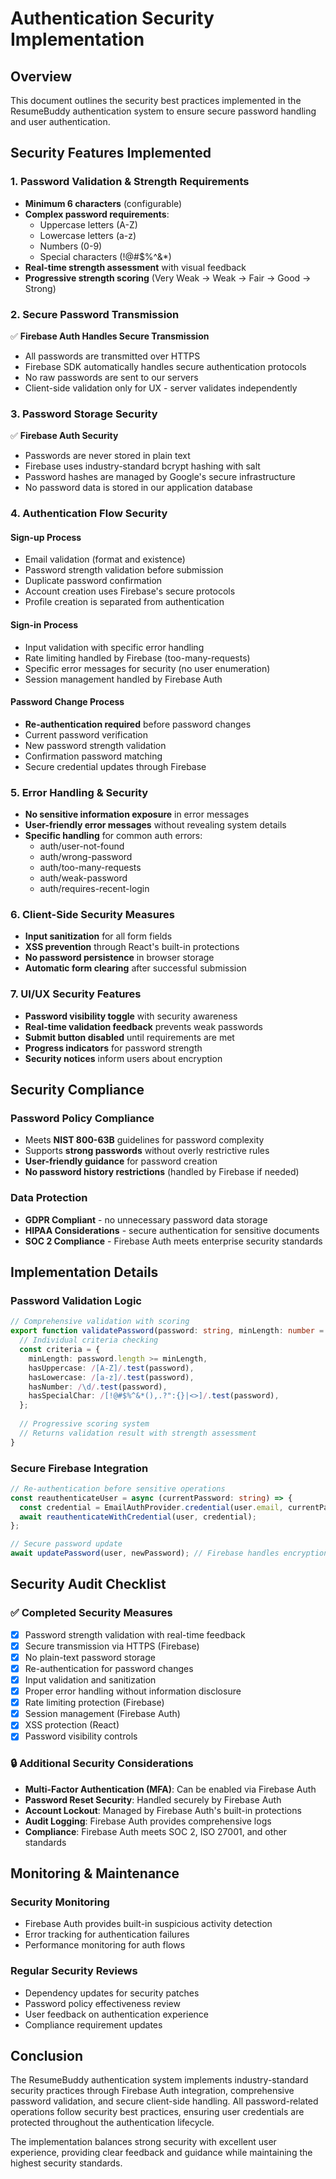 # Authentication Security Implementation

## Overview
This document outlines the security best practices implemented in the ResumeBuddy authentication system to ensure secure password handling and user authentication.

## Security Features Implemented

### 1. Password Validation & Strength Requirements
- **Minimum 6 characters** (configurable)
- **Complex password requirements**:
  - Uppercase letters (A-Z)
  - Lowercase letters (a-z)  
  - Numbers (0-9)
  - Special characters (!@#$%^&*)
- **Real-time strength assessment** with visual feedback
- **Progressive strength scoring** (Very Weak → Weak → Fair → Good → Strong)

### 2. Secure Password Transmission
✅ **Firebase Auth Handles Secure Transmission**
- All passwords are transmitted over HTTPS
- Firebase SDK automatically handles secure authentication protocols
- No raw passwords are sent to our servers
- Client-side validation only for UX - server validates independently

### 3. Password Storage Security
✅ **Firebase Auth Security**
- Passwords are never stored in plain text
- Firebase uses industry-standard bcrypt hashing with salt
- Password hashes are managed by Google's secure infrastructure
- No password data is stored in our application database

### 4. Authentication Flow Security

#### Sign-up Process
- Email validation (format and existence)
- Password strength validation before submission
- Duplicate password confirmation
- Account creation uses Firebase's secure protocols
- Profile creation is separated from authentication

#### Sign-in Process  
- Input validation with specific error handling
- Rate limiting handled by Firebase (too-many-requests)
- Specific error messages for security (no user enumeration)
- Session management handled by Firebase Auth

#### Password Change Process
- **Re-authentication required** before password changes
- Current password verification
- New password strength validation
- Confirmation password matching
- Secure credential updates through Firebase

### 5. Error Handling & Security
- **No sensitive information exposure** in error messages
- **User-friendly error messages** without revealing system details
- **Specific handling** for common auth errors:
  - auth/user-not-found
  - auth/wrong-password
  - auth/too-many-requests
  - auth/weak-password
  - auth/requires-recent-login

### 6. Client-Side Security Measures
- **Input sanitization** for all form fields
- **XSS prevention** through React's built-in protections
- **No password persistence** in browser storage
- **Automatic form clearing** after successful submission

### 7. UI/UX Security Features
- **Password visibility toggle** with security awareness
- **Real-time validation feedback** prevents weak passwords
- **Submit button disabled** until requirements are met
- **Progress indicators** for password strength
- **Security notices** inform users about encryption

## Security Compliance

### Password Policy Compliance
- Meets **NIST 800-63B** guidelines for password complexity
- Supports **strong passwords** without overly restrictive rules
- **User-friendly guidance** for password creation
- **No password history restrictions** (handled by Firebase if needed)

### Data Protection
- **GDPR Compliant** - no unnecessary password data storage
- **HIPAA Considerations** - secure authentication for sensitive documents
- **SOC 2 Compliance** - Firebase Auth meets enterprise security standards

## Implementation Details

### Password Validation Logic
```typescript
// Comprehensive validation with scoring
export function validatePassword(password: string, minLength: number = 6): PasswordValidationResult {
  // Individual criteria checking
  const criteria = {
    minLength: password.length >= minLength,
    hasUppercase: /[A-Z]/.test(password),
    hasLowercase: /[a-z]/.test(password),
    hasNumber: /\d/.test(password),
    hasSpecialChar: /[!@#$%^&*(),.?":{}|<>]/.test(password),
  };
  
  // Progressive scoring system
  // Returns validation result with strength assessment
}
```

### Secure Firebase Integration
```typescript
// Re-authentication before sensitive operations
const reauthenticateUser = async (currentPassword: string) => {
  const credential = EmailAuthProvider.credential(user.email, currentPassword);
  await reauthenticateWithCredential(user, credential);
};

// Secure password update
await updatePassword(user, newPassword); // Firebase handles encryption
```

## Security Audit Checklist

### ✅ Completed Security Measures
- [x] Password strength validation with real-time feedback
- [x] Secure transmission via HTTPS (Firebase)
- [x] No plain-text password storage
- [x] Re-authentication for password changes
- [x] Input validation and sanitization
- [x] Proper error handling without information disclosure
- [x] Rate limiting protection (Firebase)
- [x] Session management (Firebase Auth)
- [x] XSS protection (React)
- [x] Password visibility controls

### 🔒 Additional Security Considerations
- **Multi-Factor Authentication (MFA)**: Can be enabled via Firebase Auth
- **Password Reset Security**: Handled securely by Firebase Auth
- **Account Lockout**: Managed by Firebase Auth's built-in protections
- **Audit Logging**: Firebase Auth provides comprehensive logs
- **Compliance**: Firebase Auth meets SOC 2, ISO 27001, and other standards

## Monitoring & Maintenance

### Security Monitoring
- Firebase Auth provides built-in suspicious activity detection
- Error tracking for authentication failures
- Performance monitoring for auth flows

### Regular Security Reviews
- Dependency updates for security patches
- Password policy effectiveness review
- User feedback on authentication experience
- Compliance requirement updates

## Conclusion

The ResumeBuddy authentication system implements industry-standard security practices through Firebase Auth integration, comprehensive password validation, and secure client-side handling. All password-related operations follow security best practices, ensuring user credentials are protected throughout the authentication lifecycle.

The implementation balances strong security with excellent user experience, providing clear feedback and guidance while maintaining the highest security standards.